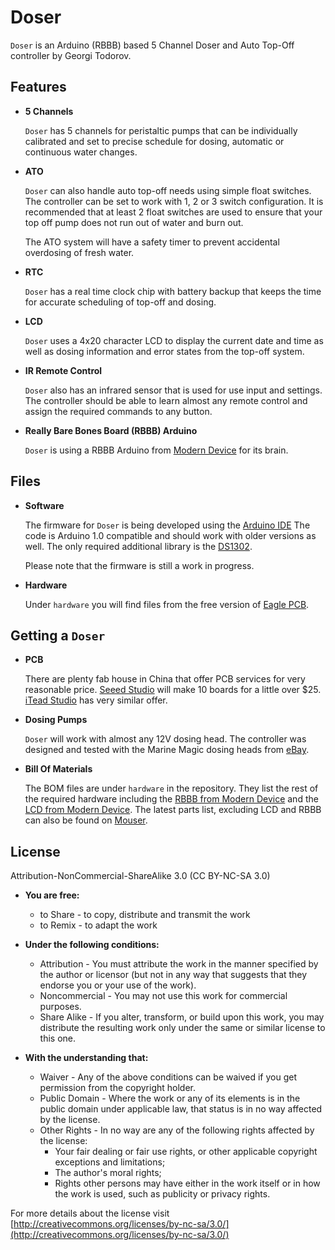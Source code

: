 Doser
=======

`Doser` is an Arduino (RBBB) based 5 Channel Doser and Auto Top-Off controller by Georgi Todorov.

Features
--------

*	**5 Channels**

	`Doser` has 5 channels for peristaltic pumps that can be individually 
        calibrated and set to precise schedule for dosing, automatic or continuous water changes.

*	**ATO**

	`Doser` can also handle auto top-off needs using simple float switches.
	The controller can be set to work with 1, 2 or 3 switch configuration.
	It is recommended that at least 2 float switches are used to ensure that
	your top off pump does not run out of water and burn out.

	The ATO system will have a safety timer to prevent accidental overdosing of fresh water.

*	**RTC**
	
	`Doser` has a real time clock chip with battery backup that keeps the time
	for accurate scheduling of top-off and dosing.

*	**LCD**

	`Doser` uses a 4x20 character LCD to display the current date and time as well as
	dosing information and error states from the top-off system.

*	**IR Remote Control**

	`Doser` also has an infrared sensor that is used for use input and settings. 
	The controller should be able to learn almost any remote control and assign
	the required commands to any button.

*	**Really Bare Bones Board (RBBB) Arduino**

	`Doser` is using a RBBB Arduino from [Modern Device](http://shop.moderndevice.com/products/rbbb-kit)
	for its brain. 

Files
-------

*	**Software**
	
	The firmware for `Doser` is being developed using the [Arduino IDE](http://arduino.cc/en/Main/Software) 
	The code is Arduino 1.0 compatible and should work with older versions as well.
	The only required additional library is the [DS1302](http://www.henningkarlsen.com/electronics/library.php?id=5).

	Please note that the firmware is still a work in progress.

*	**Hardware**

	Under `hardware` you will find files from the free version of [Eagle PCB](http://www.cadsoftusa.com).

Getting a `Doser`
-------

*	**PCB**

	There are plenty fab house in China that offer PCB services for very reasonable price.
	[Seeed Studio](http://www.seeedstudio.com/depot/fusion-pcb-service-p-835.html?cPath=185) 
	will make 10 boards for a little over $25.
	[iTead Studio](http://iteadstudio.com/store/) has very similar offer.

*	**Dosing Pumps**

	`Doser` will work with almost any 12V dosing head. The controller was designed and tested with
	the Marine Magic dosing heads from [eBay](http://ebay.com).

*	**Bill Of Materials**

	The BOM files are under `hardware` in the repository. They list the rest of the required hardware
	including the [RBBB from Modern Device](http://shop.moderndevice.com/products/rbbb-kit)
	and the [LCD from Modern Device](http://shop.moderndevice.com/products/20x4-blue-lcd).
	The latest parts list, excluding LCD and RBBB can also be found on
	[Mouser](http://www.mouser.com:80/ProjectManager/ProjectDetail.aspx?AccessID=1ade37f4b7).


License
-------

Attribution-NonCommercial-ShareAlike 3.0  (CC BY-NC-SA 3.0)

*	**You are free:**


	* to Share - to copy, distribute and transmit the work
	* to Remix - to adapt the work

*	**Under the following conditions:**

	* Attribution - You must attribute the work in the manner specified by the author or licensor
	(but not in any way that suggests that they endorse you or your use of the work).
	* Noncommercial - You may not use this work for commercial purposes.
	* Share Alike - If you alter, transform, or build upon this work, you may distribute the resulting
	work only under the same or similar license to this one.

*	**With the understanding that:**

	* Waiver - Any of the above conditions can be waived if you get permission from the copyright holder.
	* Public Domain - Where the work or any of its elements is in the public domain under applicable law,
	that status is in no way affected by the license.
	* Other Rights - In no way are any of the following rights affected by the license:
		- Your fair dealing or fair use rights, or other applicable copyright exceptions and limitations;
		- The author's moral rights;
		- Rights other persons may have either in the work itself or in how the work is used, such as publicity or privacy rights.

For more details about the license visit [http://creativecommons.org/licenses/by-nc-sa/3.0/](http://creativecommons.org/licenses/by-nc-sa/3.0/)

